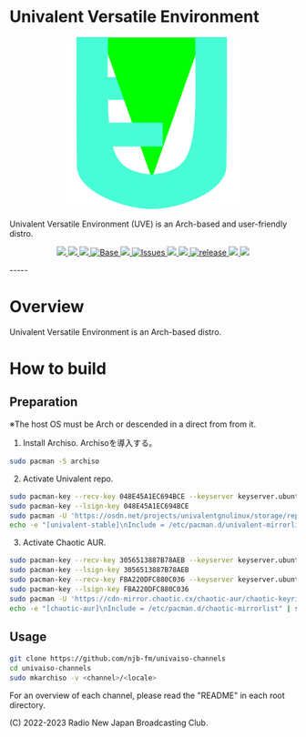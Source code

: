 # Univalent Versatile Environment

<p align="center">
    <img src="img/univalent.svg">
</p>

Univalent Versatile Environment (UVE) is an Arch-based and user-friendly distro.

<p align="center">
    <a href="https://njb-fm.github.io/">
        <img src="https://img.shields.io/badge/Developer-RadioNewJapan-blue?style=flat-square">
    </a>
    <a href="https://osdn.net/projects/univalentgnulinux/">
        <img src="https://img.shields.io/badge/Maintained%3F-Yes-green?style=flat-square">
    </a>
    <a href="../LICENSE">
        <img src="https://img.shields.io/github/license/njb-fm/univalent?style=flat-square">
    </a>
    <a href="https://www.archlinux.org/">
        <img src="https://img.shields.io/badge/BASE-Arch%20Linux-blue?style=flat-square&logo=arch-linux" alt="Base">
    </a>
    <a href="https://github.com/njb-fm/univalent/actions">
        <img src="https://img.shields.io/github/workflow/status/njb-fm/univalent/ShellCheck%20CL?style=flat-square">
    </a>
    <a href="https://github.com/njb-fm/univalent/issues">
        <img src="https://img.shields.io/github/issues/njb-fm/univalent?color=violet&style=flat-square&logo=github" alt="Issues">
    </a>
    <a href="https://github.com/njb-fm/univalent/stargazers">
        <img src="https://img.shields.io/github/stars/njb-fm/univalent?color=yellow&style=flat-square&logo=github">
    </a>
    <a href="https://github.com/njb-fm/univalent/network/members">
        <img src="https://img.shields.io/github/forks/njb-fm/univalent?style=flat-square">
    </a>
    <a href="https://github.com/njb-fm/univalent/releases">
        <img src="https://img.shields.io/github/v/release/njb-fm/univalent?color=blue&include_prereleases&style=flat-square" alt="release">
    </a>
    <a href="https://github.com/njb-fm/univalent/commits/">
        <img src="https://img.shields.io/github/last-commit/njb-fm/univalent?style=flat-square">
    </a>
    <a href="https://github.com/njb-fm/univalent/">
        <img src="https://img.shields.io/github/repo-size/njb-fm/univalent?style=flat-square">
    </a>
</p>
-----

# Overview
Univalent Versatile Environment is an Arch-based distro.

# How to build
## Preparation
※The host OS must be Arch or descended in a direct from from it.

1. Install Archiso. Archisoを導入する。
```bash
sudo pacman -S archiso
```

2. Activate Univalent repo.
```bash
sudo pacman-key --recv-key 048E45A1EC694BCE --keyserver keyserver.ubuntu.com
sudo pacman-key --lsign-key 048E45A1EC694BCE
sudo pacman -U 'https://osdn.net/projects/univalentgnulinux/storage/repo/univalent-stable/univalent-keyring-20221215-1-any.pkg.tar.zst' 'https://osdn.net/projects/univalentgnulinux/storage/repo/univalent-stable/univalent-mirrorlist-20221215-1-any.pkg.tar.zst'
echo -e "[univalent-stable]\nInclude = /etc/pacman.d/univalent-mirrorlist]" | sudo tee -a /etc/pacman.conf
```

3. Activate Chaotic AUR.
```bash
sudo pacman-key --recv-key 3056513887B78AEB --keyserver keyserver.ubuntu.com
sudo pacman-key --lsign-key 3056513887B78AEB
sudo pacman-key --recv-key FBA220DFC880C036 --keyserver keyserver.ubuntu.com
sudo pacman-key --lsign-key FBA220DFC880C036
sudo pacman -U 'https://cdn-mirror.chaotic.cx/chaotic-aur/chaotic-keyring.pkg.tar.zst' 'https://cdn-mirror.chaotic.cx/chaotic-aur/chaotic-mirrorlist.pkg.tar.zst'
echo -e "[chaotic-aur]\nInclude = /etc/pacman.d/chaotic-mirrorlist" | sudo tee -a /etc/pacman.conf
```

## Usage
```bash
git clone https://github.com/njb-fm/univaiso-channels
cd univaiso-channels
sudo mkarchiso -v <channel>/<locale>
```

For an overview of each channel, please read the "README" in each root directory.

(C) 2022-2023 Radio New Japan Broadcasting Club.
